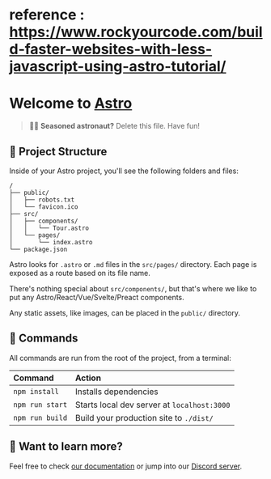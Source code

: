 # reference : https://www.rockyourcode.com/build-faster-websites-with-less-javascript-using-astro-tutorial/

# Welcome to [Astro](https://astro.build)

> 🧑‍🚀 **Seasoned astronaut?** Delete this file. Have fun!

## 🚀 Project Structure

Inside of your Astro project, you'll see the following folders and files:

```
/
├── public/
│   ├── robots.txt
│   └── favicon.ico
├── src/
│   ├── components/
│   │   └── Tour.astro
│   └── pages/
│       └── index.astro
└── package.json
```

Astro looks for `.astro` or `.md` files in the `src/pages/` directory. Each page is exposed as a route based on its file name.

There's nothing special about `src/components/`, but that's where we like to put any Astro/React/Vue/Svelte/Preact components.

Any static assets, like images, can be placed in the `public/` directory.

## 🧞 Commands

All commands are run from the root of the project, from a terminal:

| Command         | Action                                      |
|:----------------|:--------------------------------------------|
| `npm install`   | Installs dependencies                       |
| `npm run start` | Starts local dev server at `localhost:3000` |
| `npm run build` | Build your production site to `./dist/`     |

## 👀 Want to learn more?

Feel free to check [our documentation](https://github.com/snowpackjs/astro) or jump into our [Discord server](https://astro.build/chat).
